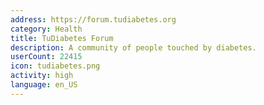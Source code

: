 ```yaml
---
address: https://forum.tudiabetes.org
category: Health
title: TuDiabetes Forum
description: A community of people touched by diabetes.
userCount: 22415
icon: tudiabetes.png
activity: high
language: en_US
---
```

